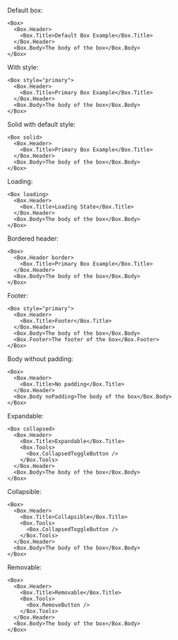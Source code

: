 Default box:

    <Box>
      <Box.Header>
        <Box.Title>Default Box Example</Box.Title>
      </Box.Header>
      <Box.Body>The body of the box</Box.Body>
    </Box>

With style:

    <Box style="primary">
      <Box.Header>
        <Box.Title>Primary Box Example</Box.Title>
      </Box.Header>
      <Box.Body>The body of the box</Box.Body>
    </Box>

Solid with default style:

    <Box solid>
      <Box.Header>
        <Box.Title>Primary Box Example</Box.Title>
      </Box.Header>
      <Box.Body>The body of the box</Box.Body>
    </Box>

Loading:

    <Box loading>
      <Box.Header>
        <Box.Title>Loading State</Box.Title>
      </Box.Header>
      <Box.Body>The body of the box</Box.Body>
    </Box>

Bordered header:

    <Box>
      <Box.Header border>
        <Box.Title>Primary Box Example</Box.Title>
      </Box.Header>
      <Box.Body>The body of the box</Box.Body>
    </Box>

Footer:

    <Box style="primary">
      <Box.Header>
        <Box.Title>Footer</Box.Title>
      </Box.Header>
      <Box.Body>The body of the box</Box.Body>
      <Box.Footer>The footer of the box</Box.Footer>
    </Box>

Body without padding:

    <Box>
      <Box.Header>
        <Box.Title>No padding</Box.Title>
      </Box.Header>
      <Box.Body noPadding>The body of the box</Box.Body>
    </Box>

Expandable:

    <Box collapsed>
      <Box.Header>
        <Box.Title>Expandable</Box.Title>
        <Box.Tools>
          <Box.CollapsedToggleButton />
        </Box.Tools>
      </Box.Header>
      <Box.Body>The body of the box</Box.Body>
    </Box>

Collapsible:

    <Box>
      <Box.Header>
        <Box.Title>Collapsible</Box.Title>
        <Box.Tools>
          <Box.CollapsedToggleButton />
        </Box.Tools>
      </Box.Header>
      <Box.Body>The body of the box</Box.Body>
    </Box>

Removable:

    <Box>
      <Box.Header>
        <Box.Title>Removable</Box.Title>
        <Box.Tools>
          <Box.RemoveButton />
        </Box.Tools>
      </Box.Header>
      <Box.Body>The body of the box</Box.Body>
    </Box>
